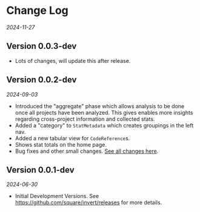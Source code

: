 # Change Log

_2024-11-27_

## Version 0.0.3-dev
* Lots of changes, will update this after release.

## Version 0.0.2-dev

_2024-09-03_

* Introduced the "aggregate" phase which allows analysis to be done once all projects have been analyzed.  This gives enables more insights regarding cross-project information and collected stats.
* Added a "category" to `StatMetadata` which creates groupings in the left nav.
* Added a new tabular view for `CodeReference`s.
* Shows stat totals on the home page.
* Bug fixes and other small changes.  [See all changes here](https://github.com/square/invert/compare/0.0.1-dev...0.0.2-dev).

## Version 0.0.1-dev

_2024-06-30_

* Initial Development Versions.  See https://github.com/square/invert/releases for more details.
